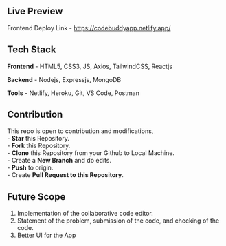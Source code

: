<h2>Live Preview</h2>
Frontend Deploy Link - <a href="https://codebuddyapp.netlify.app/">https://codebuddyapp.netlify.app/</a>

## Tech Stack 

**Frontend** - HTML5, CSS3, JS, Axios, TailwindCSS, Reactjs

**Backend** - Nodejs, Expressjs, MongoDB

**Tools** - Netlify, Heroku, Git, VS Code, Postman

<h2>Contribution </h2>
This repo is open to contribution and modifications,<br>
- <b>Star</b> this Repository.<br>
- <b>Fork</b> this Repository.<br>
- <b>Clone</b> this Repository from your Github to Local Machine.<br>
- Create a <b>New Branch</b> and do edits.<br>
- <b>Push</b> to origin.<br>
- Create <b>Pull Request to this Repository</b>.<br>


## Future Scope
    
   1. Implementation of the collaborative code editor.
   2. Statement of the problem, submission of the code, and checking of the code.
   3. Better UI for the App<br>
